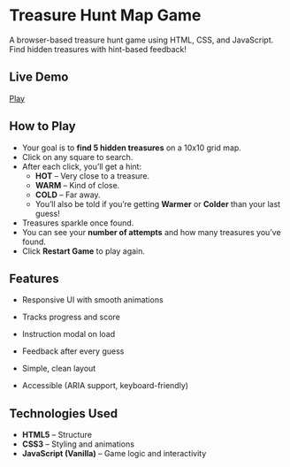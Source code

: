 # Treasure Hunt Map Game

A browser-based treasure hunt game using HTML, CSS, and JavaScript. Find hidden treasures with hint-based feedback!

## Live Demo

[Play](https://prasannat05.github.io/treasure_hunt_game/)

## How to Play

- Your goal is to **find 5 hidden treasures** on a 10x10 grid map.
- Click on any square to search.
- After each click, you’ll get a hint:
  - **HOT** – Very close to a treasure.
  - **WARM** – Kind of close.
  - **COLD** – Far away.
  - You’ll also be told if you’re getting **Warmer** or **Colder** than your last guess!
- Treasures sparkle once found.
- You can see your **number of attempts** and how many treasures you’ve found.
- Click **Restart Game** to play again.

## Features

- Responsive UI with smooth animations

- Tracks progress and score

- Instruction modal on load

- Feedback after every guess

- Simple, clean layout

- Accessible (ARIA support, keyboard-friendly)

## Technologies Used

- **HTML5** – Structure
- **CSS3** – Styling and animations
- **JavaScript (Vanilla)** – Game logic and interactivity







